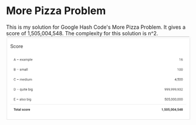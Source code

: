 # More Pizza Problem
This is my solution for Google Hash Code's More Pizza Problem. It gives a score of 1,505,004,548. The complexity for this solution is n^2.
<br>
![](result.png)

